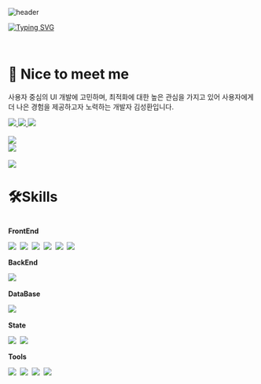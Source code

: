 <div>

![header](https://capsule-render.vercel.app/api?type=waving&color=auto&text=&animation=twinkling&height=80&width=100)

[![Typing SVG](https://readme-typing-svg.demolab.com?font=Alkatra&weight=500&size=45&duration=3500&pause=3&color=FFC0CB&center=true&Center=false&multiline=true&repeat=true&width=1000&height=100&lines=springhana's+GitHub!👋)](https://git.io/typing-svg)

<br/>

# 🤞 Nice to meet me

<p>사용자 중심의 UI 개발에 고민하며, 최적화에 대한 높은 관심을 가지고 있어 사용자에게 더 나은 경험을 제공하고자 노력하는 개발자 김성환입니다.</p>

<div>
    
<a href="https://velog.io/@springhana">
<img src="https://img.shields.io/badge/Velog-20C997?style=for-the-badge&logo=Velog&logoColor=white" />
</a>
    
<a href="mailto:xksxksanfro7@naver.com">
<img src="https://img.shields.io/badge/Gmail-EA4335?style=for-the-badge&logo=Gmail&logoColor=white" /> 
</a> 
    
<a href="https://picayune-rayon-004.notion.site/d1d88de442ba476bba5f9db40e424c51?pvs=4">
<img src="https://img.shields.io/badge/notion-000000?style=for-the-badge&logo=notion&logoColor=white"/>
</a>

</div>

<br/>

<div> 
  <div>
    <img src="https://hits.seeyoufarm.com/api/count/incr/badge.svg?url=https%3A%2F%2Fgithub.com%2Fspringhana%2Fspringhana&count_bg=%23555555&title_bg=%23555555&icon=github.svg&icon_color=%23E7E7E7&title=GITHUB&edge_flat=false" />
    <br/>
    <a href="https://github.com/springhana/github-readme-stats">
      <img src="https://github-readme-stats.vercel.app/api?username=springhana&include_all_commits=true&show_icons=true&theme=tokyonight" />
    </a>
  </div>
  <br/>
  <div>
    <img src="http://mazassumnida.wtf/api/mini/generate_badge?boj=xksxksanfro" />
    <br/>
<!--     <a href="https://solved.ac/xksxksanfro/">
      <img src="http://mazassumnida.wtf/api/v2/generate_badge?boj=xksxksanfro" />
    </a> -->
  </div>
</div>


# 🛠️Skills

<div style="display:flex; flex-direction:column; align-items:flex-start;"> 
  <div>
    <p><strong>FrontEnd</strong></p>
    <img src="https://img.shields.io/badge/html5-E34F26?style=for-the-badge&logo=html5&logoColor=white"/>&nbsp 
    <img src="https://img.shields.io/badge/css3-1572B6?style=for-the-badge&logo=css3&logoColor=white"/>&nbsp 
    <img src="https://img.shields.io/badge/javascript-F7DF1E?style=for-the-badge&logo=javascript&logoColor=white"/>&nbsp 
    <img src="https://img.shields.io/badge/typescript-3178C6?style=for-the-badge&logo=typescript&logoColor=white"/>&nbsp 
    <img src="https://img.shields.io/badge/react-61DAFB?style=for-the-badge&logo=react&logoColor=white"/>&nbsp 
    <img src="https://img.shields.io/badge/next.js-000000?style=for-the-badge&logo=next.js&logoColor=white"/>&nbsp 
  </div>
  <div>
    <p><strong>BackEnd</strong></p>
<!--     <img src="https://img.shields.io/badge/JAVA-007396?style=for-the-badge&logo=JAVA&logoColor=white"/>&nbsp  -->
<!--     <img src="https://img.shields.io/badge/springboot-6DB33F?style=for-the-badge&logo=springboot&logoColor=white"/>&nbsp  -->
    <img src="https://img.shields.io/badge/node.js-339933?style=for-the-badge&logo=node.js&logoColor=white"/>&nbsp 
  </div>
  <div>
    <p><strong>DataBase</strong></p>
    <img src="https://img.shields.io/badge/mongodb-47A248?style=for-the-badge&logo=mongodb&logoColor=white"/>&nbsp 
<!--     <img src="https://img.shields.io/badge/mariadb-003545?style=for-the-badge&logo=mariadb&logoColor=white"/>&nbsp  -->
  </div>
  <div>
    <p><strong>State</strong></p>
    <img src="https://img.shields.io/badge/redux-764ABC?style=for-the-badge&logo=redux&logoColor=white"/>&nbsp 
    <img src="https://img.shields.io/badge/reactquery-FF4154?style=for-the-badge&logo=redux&logoColor=white"/>&nbsp 
  </div>
  <div>
    <p><strong>Tools</strong></p>
    <img src="https://img.shields.io/badge/notion-000000?style=for-the-badge&logo=notion&logoColor=white"/>&nbsp 
    <img src="https://img.shields.io/badge/slack-4A154B?style=for-the-badge&logo=slack&logoColor=white"/>&nbsp 
    <img src="https://img.shields.io/badge/git-F05032?style=for-the-badge&logo=git&logoColor=white"/>&nbsp 
    <img src="https://img.shields.io/badge/GitHub-181717?style=for-the-badge&logo=GitHub&logoColor=white"/>&nbsp 
  </div>
</div>

</center>
